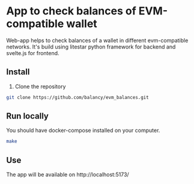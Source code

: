 # App to check balances of EVM-compatible wallet

Web-app helps to check balances of a wallet in different evm-compatible networks.
It's build using litestar python framework for backend and svelte.js for frontend.

## Install

1. Clone the repository

```sh
git clone https://github.com/balancy/evm_balances.git
```

## Run locally
You should have docker-compose installed on your computer.

```sh
make
```

## Use
The app will be available on http://localhost:5173/